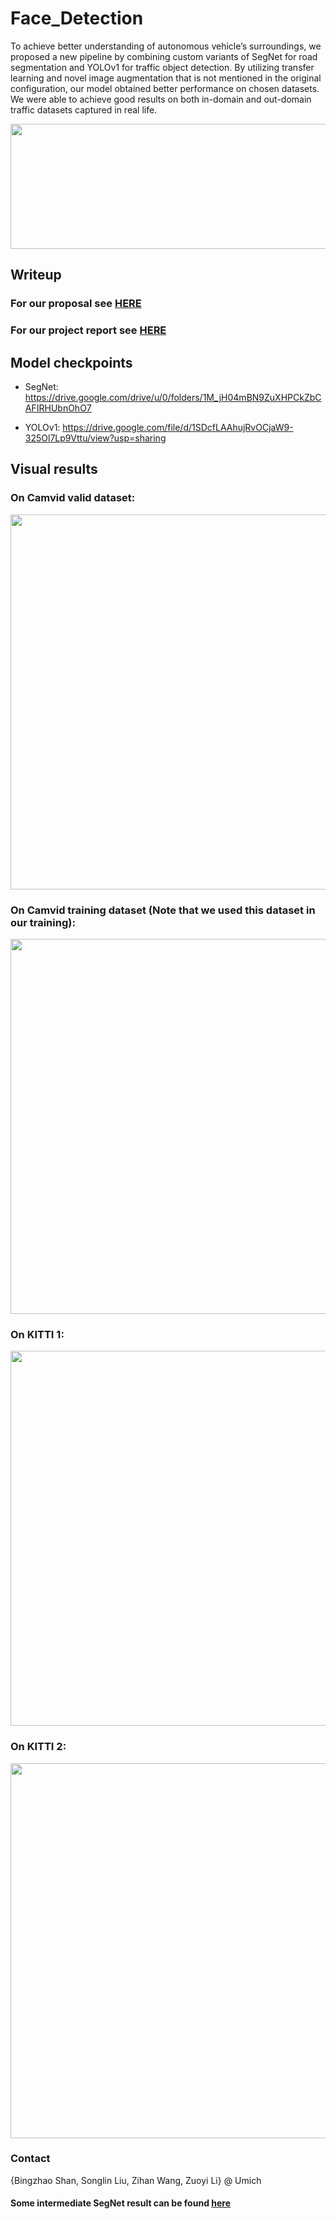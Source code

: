 # Face_Detection

To achieve better understanding of autonomous vehicle’s surroundings, we proposed a new pipeline by combining custom variants of SegNet for road segmentation and YOLOv1 for traffic object detection. By utilizing transfer learning and novel image augmentation that is not mentioned in the original configuration, our model obtained better performance on chosen datasets. We were able to achieve good results on both in-domain and out-domain traffic datasets captured in real life.

<img src="https://github.com/zuoyigehaobing/LaneUnderstanding/blob/main/demo/pipeline.png" width="600" height="200">

## Writeup

### For our proposal see [HERE](https://github.com/zuoyigehaobing/LaneUnderstanding/blob/main/doc/EECS504%20Project%20Proposal.pdf)

### For our project report see [HERE](https://github.com/zuoyigehaobing/LaneUnderstanding/blob/main/doc/Project%20Report.pdf)


## Model checkpoints

- SegNet: https://drive.google.com/drive/u/0/folders/1M_jH04mBN9ZuXHPCkZbCAFIRHUbnOhO7

- YOLOv1: https://drive.google.com/file/d/1SDcfLAAhujRvOCjaW9-325Ol7Lp9Vttu/view?usp=sharing

## Visual results

### On Camvid valid dataset:

<img src="https://github.com/zuoyigehaobing/LaneUnderstanding/blob/main/demo/camvid_itr2_val_15fps.gif" width="600">


### On Camvid training dataset (Note that we used this dataset in our training):

<img src="https://github.com/zuoyigehaobing/LaneUnderstanding/blob/main/demo/camvid_itr2_train_5fps.gif" width="600">


### On KITTI 1:

<img src="https://github.com/zuoyigehaobing/LaneUnderstanding/blob/main/demo/kitti_itr2_test_3fps.gif" width="600">


### On KITTI 2:

<img src="https://github.com/zuoyigehaobing/LaneUnderstanding/blob/main/demo/kitti_itr2_train_5fps.gif" width="600">


### Contact

{Bingzhao Shan, Songlin Liu, Zihan Wang, Zuoyi Li} @ Umich


#### Some intermediate SegNet result can be found [here](https://github.com/zuoyigehaobing/LaneUnderstanding/blob/main/Segmentation/code/SegNet_on_colab.pdf)
